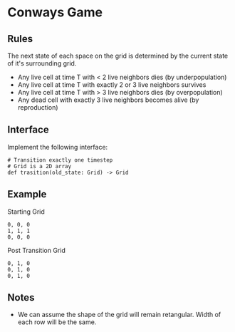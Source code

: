 # Conways Game

## Rules

The next state of each space on the grid is determined by the current state of it's surrounding grid.

- Any live cell at time T with < 2 live neighbors dies (by underpopulation)
- Any live cell at time T  with exactly 2 or 3 live neighbors survives
- Any live cell at time T with > 3 live neighbors dies (by overpopulation)
- Any dead cell with exactly 3 live neighbors becomes alive (by reproduction)

## Interface

Implement the following interface:

```
# Transition exactly one timestep
# Grid is a 2D array
def trasition(old_state: Grid) -> Grid
```

## Example

Starting Grid

```
0, 0, 0
1, 1, 1
0, 0, 0
```

Post Transition Grid

```
0, 1, 0
0, 1, 0
0, 1, 0
```

## Notes

- We can assume the shape of the grid will remain retangular. Width of each row will be the same.

